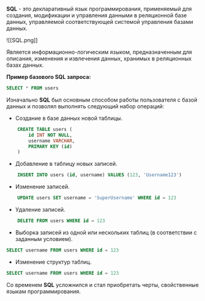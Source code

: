 **SQL** - это декларативный язык программирования, применяемый для создания, модификации и управления данными в реляционной базе данных, управляемой соответствующей системой управления базами данных.

![[SQL.png]]

Является информационно-логическим языком, предназначенным для описания, изменения и извлечения данных, хранимых в реляционных базах данных.

**Пример базового SQL запроса:**

```SQL
SELECT * FROM users
```

Изначально **SQL** был основным способом работы пользователя с базой данных и позволял выполнять следующий набор операций:

- Создание в базе данных новой таблицы.

```SQL
	CREATE TABLE users (
		id INT NOT NULL,
		username VARCHAR,
		PRIMARY KEY (id)
	)
```

- Добавление в таблицу новых записей. 

```SQL
	INSERT INTO users (id, username) VALUES (123, 'Username123')
```

- Изменение записей.

```SQL
	UPDATE users SET username = 'SuperUsername' WHERE id = 123
```

- Удаление записей.

```SQL
	DELETE FROM users WHERE id = 123
```

- Выборка записей из одной или нескольких таблиц (в соответствии с заданным условием).

```SQL
SELECT username FROM users WHERE id = 123
```

- Изменение структур таблиц.

```SQL
SELECT username FROM users WHERE id = 123
```

Со временем **SQL** усложнился и стал приобретать черты, свойственные языкам программирования.